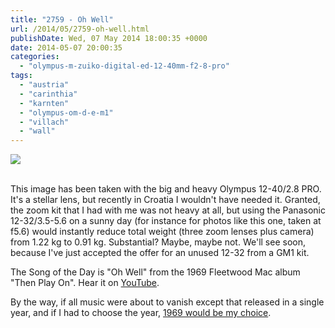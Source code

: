 ```yaml
---
title: "2759 - Oh Well"
url: /2014/05/2759-oh-well.html
publishDate: Wed, 07 May 2014 18:00:35 +0000
date: 2014-05-07 20:00:35
categories: 
  - "olympus-m-zuiko-digital-ed-12-40mm-f2-8-pro"
tags: 
  - "austria"
  - "carinthia"
  - "karnten"
  - "olympus-om-d-e-m1"
  - "villach"
  - "wall"
---
```

<div class="container">
<div class="center"><a target="_blank" href="https://d25zfm9zpd7gm5.cloudfront.net/1200x1200/2014/20140502_102038-Edit_lr.jpg"><img src="https://d25zfm9zpd7gm5.cloudfront.net/0600x0600/2014/20140502_102038-Edit_lr.jpg" /></a></div>
</div>
<br />

This image has been taken with the big and heavy Olympus 12-40/2.8 PRO. It's a stellar lens, but recently in Croatia I wouldn't have needed it. Granted, the zoom kit that I had with me was not heavy at all, but using the Panasonic 12-32/3.5-5.6 on a sunny day (for instance for photos like this one, taken at f5.6) would instantly reduce total weight (three zoom lenses plus camera) from 1.22 kg to 0.91 kg. Substantial? Maybe, maybe not. We'll see soon, because I've just accepted the offer for an unused 12-32 from a GM1 kit.

The Song of the Day is "Oh Well" from the 1969 Fleetwood Mac album "Then Play On". Hear it on <a href="https://www.youtube.com/watch?v=O8RhZDGLEXM" target="_blank">YouTube</a>.

By the way, if all music were about to vanish except that released in a single year, and if I had to choose the year, <a href="http://rateyourmusic.com/charts/top/album/1969" target="_blank">1969 would be my choice</a>. 
